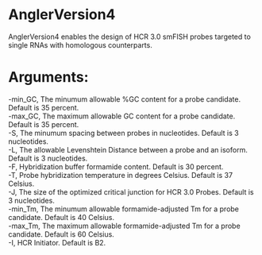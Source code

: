# AnglerVersion4
AnglerVersion4 enables the design of HCR 3.0 smFISH probes targeted to single RNAs with homologous counterparts.

# Arguments:
-min_GC, The minumum allowable %GC content for a probe candidate. Default is 35 percent.\
-max_GC, The maximum allowable GC content for a probe candidate. Default is 35 percent.\
-S, The minumum spacing between probes in nucleotides. Default is 3 nucleotides.\
-L, The allowable Levenshtein Distance between a probe and an isoform. Default is 3 nucleotides.\
-F, Hybridization buffer formamide content. Default is 30 percent.\
-T, Probe hybridization temperature in degrees Celsius. Default is 37 Celsius.\
-J, The size of the optimized critical junction for HCR 3.0 Probes. Default is 3 nucleotides.\
-min_Tm, The minumum allowable formamide-adjusted Tm for a probe candidate. Default is 40 Celsius.\
-max_Tm, The maximum allowable formamide-adjusted Tm for a probe candidate. Default is 60 Celsius.\
-I, HCR Initiator. Default is B2.